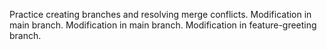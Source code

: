 Practice creating branches and resolving merge conflicts.
Modification in main branch.
Modification in main branch.
Modification in feature-greeting branch.
